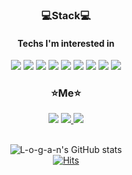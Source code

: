 <div align=center>
        <h3>💻Stack💻</h3>
        <h4>Techs I'm interested in</h4>
</div>
      
<div align=center>
        <img src="https://img.shields.io/badge/JavaScript-F7DF1E?style=flat-square&logo=JavaScript&logoColor=white"/> <img src="https://img.shields.io/badge/Java-007396?style=flat-square&logo=Java&logoColor=white"/> <img src="https://img.shields.io/badge/Node.js-339933?style=flat-square&logo=Node.js&logoColor=white"/> <img src="https://img.shields.io/badge/Spring-6DB33F?style=flat-square&logo=Spring&logoColor=white"/> <img src="https://img.shields.io/badge/Spring Boot-6DB33F?style=flat-square&logo=Spring Boot&logoColor=white"/> <img src="https://img.shields.io/badge/MySQL-4479A1?style=flat-square&logo=MySQL&logoColor=white"/> <img src="https://img.shields.io/badge/MongoDB-47A248?style=flat-square&logo=MongoDB&logoColor=white"/> <img src="https://img.shields.io/badge/Apache Kafka-231F20?style=flat-square&logo=Apache Kafka&logoColor=white"/> <img src="https://img.shields.io/badge/Docker-2496ED?style=flat-square&logo=Docker&logoColor=white"/>
</div>

<div align=center>
        <h3>⭐️Me⭐️</h3>
        <a href="https://velog.io/@logandev" target="_blank"><img src="https://img.shields.io/badge/Velog-20c997?style=flat-square&logo=Vimeo&logoColor=white"/></a> <a href="https://github.com/L-o-g-a-n" target="_blank"><img src="https://img.shields.io/badge/GitHub-181717?style=flat-square&logo=GitHub&logoColor=white"/>
        <a href="mailto:xy.logandev@gmail.com" target="_blank"><img src="https://img.shields.io/badge/Gmail-EA4335?style=flat-square&logo=Gmail&logoColor=white"/></a>
</div>       
<br>           
<div align=center>
	
![L-o-g-a-n's GitHub stats](https://github-readme-stats.vercel.app/api?username=L-o-g-a-n&show_icons=true&theme=dark)
<br>
[![Hits](https://hits.seeyoufarm.com/api/count/incr/badge.svg?url=https%3A%2F%2Fgithub.com%2FL-o-g-a-n&count_bg=%230DB81E&title_bg=%23555555&icon=&icon_color=%23E7E7E7&title=hits&edge_flat=false)](https://hits.seeyoufarm.com) 
	
</div>        
